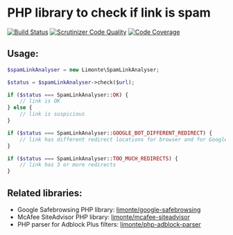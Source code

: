 # PHP library to check if link is spam

[![Build Status](https://travis-ci.org/limonte/spam-link-analyser.svg?branch=master)](https://travis-ci.org/limonte/spam-link-analyser)
[![Scrutinizer Code Quality](https://scrutinizer-ci.com/g/limonte/spam-link-analyser/badges/quality-score.png?b=master)](https://scrutinizer-ci.com/g/limonte/spam-link-analyser/?branch=master)
[![Code Coverage](https://scrutinizer-ci.com/g/limonte/spam-link-analyser/badges/coverage.png?b=master)](https://scrutinizer-ci.com/g/limonte/spam-link-analyser/?branch=master)

## Usage:

```php
$spamLinkAnalyser = new Limonte\SpamLinkAnalyser;

$status = $spamLinkAnalyser->check($url);

if ($status === SpamLinkAnalyser::OK) {
    // link is OK
} else {
    // link is suspicious
}

if ($status === SpamLinkAnalyser::GOOGLE_BOT_DIFFERENT_REDIRECT) {
    // link has different redirect locations for browser and for Google Bot
}

if ($status === SpamLinkAnalyser::TOO_MUCH_REDIRECTS) {
    // link has 3 or more redirects
}
```

## Related libraries:

- Google Safebrowsing PHP library: [limonte/google-safebrowsing](https://github.com/limonte/google-safebrowsing)
- McAfee SiteAdvisor PHP library: [limonte/mcafee-siteadvisor](https://github.com/limonte/mcafee-siteadvisor)
- PHP parser for Adblock Plus filters: [limonte/php-adblock-parser](https://github.com/limonte/php-adblock-parser)
